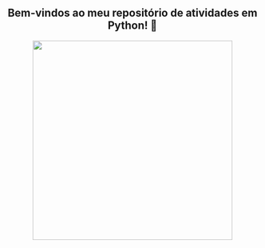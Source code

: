 <span align="center">

##  Bem-vindos ao meu repositório de atividades em Python! 👋

</span>


<div align="center">
<img src="https://user-images.githubusercontent.com/111321791/208161252-ebbba4eb-c807-4c92-81da-868b46f14d0e.png)" width="400px" />
</div>
